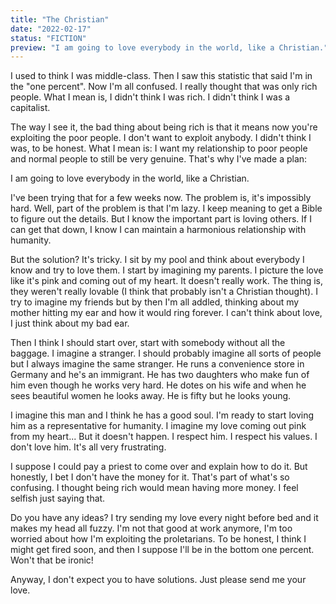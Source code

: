 ```yaml
---
title: "The Christian"
date: "2022-02-17"
status: "FICTION"
preview: "I am going to love everybody in the world, like a Christian."
---
```


I used to think I was middle-class. Then I saw this statistic that said I'm in the "one percent". Now I'm all confused. I really thought that was only rich people. What I mean is, I didn't think I was rich. I didn't think I was a capitalist.

The way I see it, the bad thing about being rich is that it means now you're exploiting the poor people. I don't want to exploit anybody. I didn't think I was, to be honest. What I mean is: I want my relationship to poor people and normal people to still be very genuine. That's why I've made a plan:

I am going to love everybody in the world, like a Christian.

I've been trying that for a few weeks now. The problem is, it's impossibly hard. Well, part of the problem is that I'm lazy. I keep meaning to get a Bible to figure out the details. But I know the important part is loving others. If I can get that down, I know I can maintain a harmonious relationship with humanity.

But the solution? It's tricky. I sit by my pool and think about everybody I know and try to love them. I start by imagining my parents. I picture the love like it's pink and coming out of my heart. It doesn't really work. The thing is, they weren't really lovable (I think that probably isn't a Christian thought). I try to imagine my friends but by then I'm all addled, thinking about my mother hitting my ear and how it would ring forever. I can't think about love, I just think about my bad ear.

Then I think I should start over, start with somebody without all the baggage. I imagine a stranger. I should probably imagine all sorts of people but I always imagine the same stranger. He runs a convenience store in Germany and he's an immigrant. He has two daughters who make fun of him even though he works very hard. He dotes on his wife and when he sees beautiful women he looks away. He is fifty but he looks young.

I imagine this man and I think he has a good soul. I'm ready to start loving him as a representative for humanity. I imagine my love coming out pink from my heart... But it doesn't happen. I respect him. I respect his values. I don't love him. It's all very frustrating.

I suppose I could pay a priest to come over and explain how to do it. But honestly, I bet I don't have the money for it. That's part of what's so confusing. I thought being rich would mean having more money. I feel selfish just saying that.

Do you have any ideas? I try sending my love every night before bed and it makes my head all fuzzy. I'm not that good at work anymore, I'm too worried about how I'm exploiting the proletarians. To be honest, I think I might get fired soon, and then I suppose I'll be in the bottom one percent. Won't that be ironic!

Anyway, I don't expect you to have solutions. Just please send me your love.
